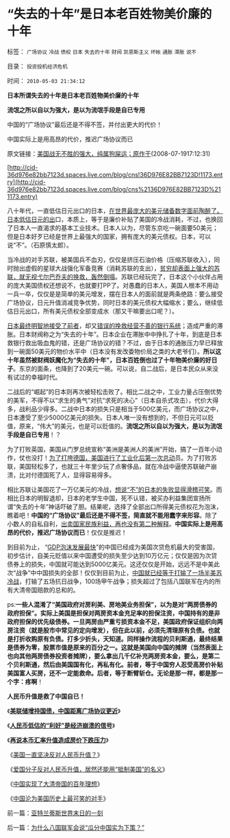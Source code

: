 # “失去的十年”是日本老百姓物美价廉的十年

标签： `广场协议` `冷战` `债权` `日本` `失去的十年` `财阀` `凯恩斯主义` `坏帐` `通胀` `滞胀` `说不` 

目录： `投资投机经济危机`

时间： `2010-05-03 21:34:12`

**日本所谓失去的十年是日本老百姓物美价廉的十年**

**流氓之所以自以为强大，是以为流氓手段是自已专用**

中国的“广场协议”最后还是不得不签，并付出更大的代价！

中国实际上是用高昂的代价，推迟广场协议而已

原文链接：[美国战无不胜的强大，纯属狗屎运；原作于](../../../2008/7/19/美国战无不胜的强大，纯属狗屎运.md)(2008-07-1917:12:31)

[http://cid-36d976e82bb7123d.spaces.live.com/blog/cns!36D976E82BB7123D!1173.entry](http://cid-36d976e82bb7123d.spaces.live.com/blog/cns%2136D976E82BB7123D%211173.entry)

八十年代，一直低估日元出口的日本，[在世界最庞大的美元储备数字面前陶醉了。日本低估日元的出](../../../2007/12/3/人民币升值与我国恶性通货膨胀的“不正当关系“.md)口，本质上，等于是廉价补贴了美国的冷战消耗，不过，也换回了日本人一直渴求的基本工业技术。日本人以为，尽管东京吃一碗面要50美元；但是日本好歹已经是世界上最强大的国家，拥有庞大的美元债权。日本，可以说“不”。（石原慎太郎）。

当冷战的对手苏联，被美国兵不血刃，仅仅是挤压石油价格（压缩苏联收入），同时抛出虚假的星球大战强化军备竞赛（消耗苏联的支出），[贫穷却表面上强大的苏联，就无视弋尔巴乔夫的换救，轰然倒塌](../../../2009/2/19/250亿美元望远镜看透苏联崩溃真相.md)。苏联已经玩完了，日本这个小伙伴占用的庞大美国债权还想说不，也就要打PP了。对愚蠢的日本人，美国人根本不用动一兵一卒，仅仅是是简单的美元增发，摆在日本人的面前就是两条绝路：要么接受广场协议，日元升值消减竞争优势，同时日本的美元债权大幅缩水；要么，继续低估日元出口，所有美元债权全部变成水（那又干嘛要出口呢？）。

[日本最终明智地接受了前者](../../../2009/3/19/美联储增持国债，中国距离广场协议更近.md)，却又[错误的挽救经营不善的银行系统](http://blog.sina.com.cn/s/blog_4debf6a60100ie7e.html?tj=1)；造成严重的滞胀。日本财阀称之为“失去的十年”。日本企业在滞胀中中挣扎了十年，到底是日本救银行救出吸血鬼的错，还是广场协议的错？不过，由于日本的通胀压力早已释放到一碗面50美元的物价水平中（日本没有发改委物价局之类的大老爷们）。**所以这十年虽然被财阀妖魔化为“失去的十年”，日本百姓倒也过了十年物美价廉的好日子**。东京的面条，也降到了20美元一碗。可以说，自二战后，是日本民众从来没有试过的幸福时代。

二战后的“崛起”的日本则再次被轻松击败了。相比二战之中，工业力量占压倒优势的美军，不得不以“求生的勇气”对抗“求死的决心”（日本自杀式攻击），代价大得多，战利品少得多。二战中日本的损失只是相当于500亿美元，而广场协议之中，日本遭受了至少5000亿美元的损失。日本人唯一没有想到的，不但日元可以贬值，原来，“伟大”的美元，也是可以贬值的。**流氓之所以自以为强大，是以为流氓手段是自已专用**！？

为了打败英国，美国从门罗总统宣称“美洲是美洲人的美洲”开始，搞了一百年小动作，仗也没打！[为了打垮德国，美国进行了工业化后第一次总动](http://blog.sina.com.cn/s/blog_5563a64d0100g1x8.html)员。为了打败苏联，美国轻松多了，也就三十年里少玩了点奢侈品，就在冷战中逼使苏联破产崩溃，比对付德国死了人，显得容易得多。

相比苏联让美国花了一万亿美元的冷战，[想说“不”的日本的失败显得滑稽可笑](../../../2009/12/11/疯狂的日本和明智的德国和法国的“卖国英雄”.md)。而相比日本的明智退却，日本的老学生中国，死不认错，被买办利益集团宣扬所谓“失去的十年”神话吓破了胆。结果呢，选择了全部出口所得美元债权花为泡沫，瞧着吧！**中国的“广场协议”最后还是不得不签，简直就不能用蠢字来形容**。除了小数人的自私自利，[出卖国家民族利益，再也没有第二种解释](../../../2007/10/28/漫谈人民币升值贬值及黄金及刘军洛宋鸿兵阴谋论.md)。**中国实际上是用高昂的代价，推迟广场协议而已**！仅仅是推迟！

到目前为止， “[GDP泡沫发展最快](../../../2009/12/28/追赶美国，或让中国越来越落后.md)”的中国已经成为美国次贷危机最大的受害国，初步估计，自美元贬值以来中国遭受的损失至少达到10万亿元；仅仅是因为次贷债券上的损失，中国就可能达到5000亿美元。这还仅仅是开始，远远不是中美此次“战争”中中国损失的全部！仅仅到目前为止，[中国就已经等于打输了一场半美苏冷战](../../../2007/11/26/中国以超出历史所有战争损失的代价背走了世界通胀.md)，打输了五场抗日战争，100场甲午战争；损失超过了包括八国联军在内的所有大清帝国赔款的总和的。

ps:**一些人混淆了“美国政府对房利美、房地美业务担保”，以为是对“两房债券的政府担保”。实际上美国是担保对两房资本金充足率的担保注资，中国持有的是非政府担保的优先级债券。一旦两房由严重亏损资本金不足，美国政府保证组织向两房注资（就是股市中常见的定向增发），但在此以前，必须先清理原有负债。也就是打折收购原有负债。打多少折头，天知道。同样操作流程的贝利斯通，最终结果是债券为零，股票市值是原来的百分之一。这就是美国向中国的摊牌（当然表面上也向其他两房债券投资者摊牌），要么拿出几千亿补充两房资本金，要么，是第二个贝利斯通，然后由美国国有化，再私有化。前者，等于中国穷人忍受高房价补贴美国富人买房，还不一定能救命。后者，等于断臂斩仓。无论是那一样，都是那一个字：疼啊**！

**人民币升值是救了中国自已！**

《[**美联储增持国债，中国距离广场协议更近**](../../../2009/3/19/美联储增持国债，中国距离广场协议更近.md)》

《[**人民币低估的“利好”是经济崩溃的信号**](../../../2007/10/14/人民币低估的“利好”是经济崩溃的信号.md)》

《[**再说本币汇率升值造成房价下跌压力**](../../../2009/5/7/再说本币汇率升值造成房价下跌压力.md)》

《[美国一直坚决反对人民币升值？](../../../2007/11/30/美国一直坚决反对人民币升值？.md)》

《[爱国分子反对人民币升值，居然还能用“抵制美国”的名义](../../../2007/12/1/以爱国的名义坚决反对人民币升值.md)》

《[中国实现了大清帝国的百年理想](http://pubworkss.blogspot.com/2009/03/blog-post.html)》

《[中国沦为美国历史上最可笑的对手](http://pubworkss.blogspot.com/2009/03/blog-post_20.html)》



前一篇：[亚特兰蒂斯世界末日的一刻](../../../2010/4/30/亚特兰蒂斯世界末日的一刻.md)

后一篇：[为什么八国联军会说“瓜分中国实为下策？”](../../../2010/5/3/为什么八国联军会说“瓜分中国实为下策？”.md)